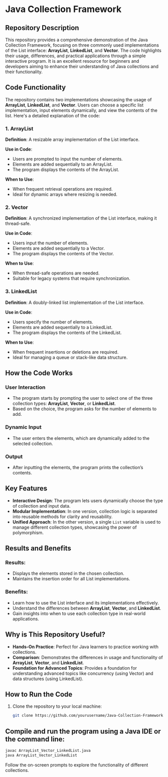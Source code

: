 
# Java Collection Framework

## Repository Description

This repository provides a comprehensive demonstration of the Java Collection Framework, focusing on three commonly used implementations of the List interface: **ArrayList**, **LinkedList**, and **Vector**. The code highlights their usage, differences, and practical applications through a simple interactive program. It is an excellent resource for beginners and developers aiming to enhance their understanding of Java collections and their functionality.

## Code Functionality

The repository contains two implementations showcasing the usage of **ArrayList**, **LinkedList**, and **Vector**. Users can choose a specific list implementation, input elements dynamically, and view the contents of the list. Here's a detailed explanation of the code:

### 1. ArrayList

**Definition**: A resizable array implementation of the List interface.

**Use in Code**:
- Users are prompted to input the number of elements.
- Elements are added sequentially to an ArrayList.
- The program displays the contents of the ArrayList.

**When to Use**:
- When frequent retrieval operations are required.
- Ideal for dynamic arrays where resizing is needed.

### 2. Vector

**Definition**: A synchronized implementation of the List interface, making it thread-safe.

**Use in Code**:
- Users input the number of elements.
- Elements are added sequentially to a Vector.
- The program displays the contents of the Vector.

**When to Use**:
- When thread-safe operations are needed.
- Suitable for legacy systems that require synchronization.

### 3. LinkedList

**Definition**: A doubly-linked list implementation of the List interface.

**Use in Code**:
- Users specify the number of elements.
- Elements are added sequentially to a LinkedList.
- The program displays the contents of the LinkedList.

**When to Use**:
- When frequent insertions or deletions are required.
- Ideal for managing a queue or stack-like data structure.

## How the Code Works

### User Interaction
- The program starts by prompting the user to select one of the three collection types: **ArrayList**, **Vector**, or **LinkedList**.
- Based on the choice, the program asks for the number of elements to add.

### Dynamic Input
- The user enters the elements, which are dynamically added to the selected collection.

### Output
- After inputting the elements, the program prints the collection’s contents.

## Key Features

- **Interactive Design**: The program lets users dynamically choose the type of collection and input data.
- **Modular Implementation**: In one version, collection logic is separated into reusable methods for clarity and reusability.
- **Unified Approach**: In the other version, a single `List` variable is used to manage different collection types, showcasing the power of polymorphism.

## Results and Benefits

### Results:
- Displays the elements stored in the chosen collection.
- Maintains the insertion order for all List implementations.

### Benefits:
- Learn how to use the List interface and its implementations effectively.
- Understand the differences between **ArrayList**, **Vector**, and **LinkedList**.
- Gain insights into when to use each collection type in real-world applications.

## Why is This Repository Useful?

- **Hands-On Practice**: Perfect for Java learners to practice working with collections.
- **Comparison**: Demonstrates the differences in usage and functionality of **ArrayList**, **Vector**, and **LinkedList**.
- **Foundation for Advanced Topics**: Provides a foundation for understanding advanced topics like concurrency (using Vector) and data structures (using LinkedList).

## How to Run the Code

1. Clone the repository to your local machine:
   ```bash
   git clone https://github.com/yourusername/Java-Collection-Framework.git

## Compile and run the program using a Java IDE or the command line:
```bash
javac ArrayList_Vector_LinkedList.java
java ArrayList_Vector_LinkedList
```
Follow the on-screen prompts to explore the functionality of different collections.
